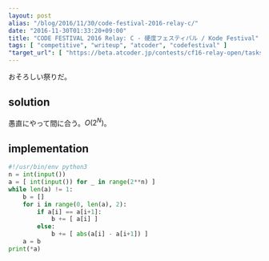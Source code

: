 ```yaml
---
layout: post
alias: "/blog/2016/11/30/code-festival-2016-relay-c/"
date: "2016-11-30T01:33:20+09:00"
title: "CODE FESTIVAL 2016 Relay: C - 硬度フェスティバル / Kode Festival"
tags: [ "competitive", "writeup", "atcoder", "codefestival" ]
"target_url": [ "https://beta.atcoder.jp/contests/cf16-relay-open/tasks/relay_c" ]
---
```


おそろしい祭りだ。

## solution

愚直にやって間に合う。$O(2^N)$。

## implementation

``` python
#!/usr/bin/env python3
n = int(input())
a = [ int(input()) for _ in range(2**n) ]
while len(a) != 1:
    b = []
    for i in range(0, len(a), 2):
        if a[i] == a[i+1]:
            b += [ a[i] ]
        else:
            b += [ abs(a[i] - a[i+1]) ]
    a = b
print(*a)
```
